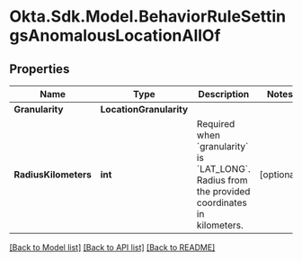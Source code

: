# Okta.Sdk.Model.BehaviorRuleSettingsAnomalousLocationAllOf

## Properties

Name | Type | Description | Notes
------------ | ------------- | ------------- | -------------
**Granularity** | **LocationGranularity** |  | 
**RadiusKilometers** | **int** | Required when &#x60;granularity&#x60; is &#x60;LAT_LONG&#x60;. Radius from the provided coordinates in kilometers. | [optional] 

[[Back to Model list]](../README.md#documentation-for-models) [[Back to API list]](../README.md#documentation-for-api-endpoints) [[Back to README]](../README.md)

